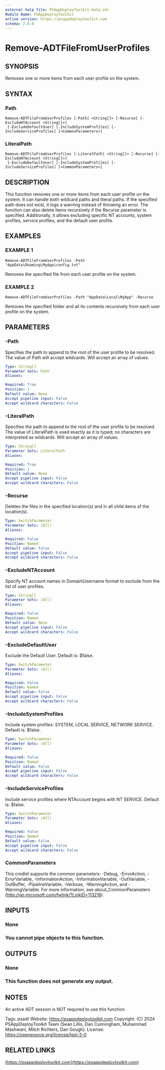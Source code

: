 ```yaml
---
external help file: PSAppDeployToolkit-help.xml
Module Name: PSAppDeployToolkit
online version: https://psappdeploytoolkit.com
schema: 2.0.0
---
```


# Remove-ADTFileFromUserProfiles

## SYNOPSIS
Removes one or more items from each user profile on the system.

## SYNTAX

### Path
```
Remove-ADTFileFromUserProfiles [-Path] <String[]> [-Recurse] [-ExcludeNTAccount <String[]>]
 [-ExcludeDefaultUser] [-IncludeSystemProfiles] [-IncludeServiceProfiles] [<CommonParameters>]
```

### LiteralPath
```
Remove-ADTFileFromUserProfiles [-LiteralPath] <String[]> [-Recurse] [-ExcludeNTAccount <String[]>]
 [-ExcludeDefaultUser] [-IncludeSystemProfiles] [-IncludeServiceProfiles] [<CommonParameters>]
```

## DESCRIPTION
This function removes one or more items from each user profile on the system.
It can handle both wildcard paths and literal paths.
If the specified path does not exist, it logs a warning instead of throwing an error.
The function can also delete items recursively if the Recurse parameter is specified.
Additionally, it allows excluding specific NT accounts, system profiles, service profiles, and the default user profile.

## EXAMPLES

### EXAMPLE 1
```
Remove-ADTFileFromUserProfiles -Path "AppData\Roaming\MyApp\config.txt"
```

Removes the specified file from each user profile on the system.

### EXAMPLE 2
```
Remove-ADTFileFromUserProfiles -Path "AppData\Local\MyApp" -Recurse
```

Removes the specified folder and all its contents recursively from each user profile on the system.

## PARAMETERS

### -Path
Specifies the path to append to the root of the user profile to be resolved.
The value of Path will accept wildcards.
Will accept an array of values.

```yaml
Type: String[]
Parameter Sets: Path
Aliases:

Required: True
Position: 1
Default value: None
Accept pipeline input: False
Accept wildcard characters: False
```

### -LiteralPath
Specifies the path to append to the root of the user profile to be resolved.
The value of LiteralPath is used exactly as it is typed; no characters are interpreted as wildcards.
Will accept an array of values.

```yaml
Type: String[]
Parameter Sets: LiteralPath
Aliases:

Required: True
Position: 1
Default value: None
Accept pipeline input: False
Accept wildcard characters: False
```

### -Recurse
Deletes the files in the specified location(s) and in all child items of the location(s).

```yaml
Type: SwitchParameter
Parameter Sets: (All)
Aliases:

Required: False
Position: Named
Default value: False
Accept pipeline input: False
Accept wildcard characters: False
```

### -ExcludeNTAccount
Specify NT account names in Domain\Username format to exclude from the list of user profiles.

```yaml
Type: String[]
Parameter Sets: (All)
Aliases:

Required: False
Position: Named
Default value: None
Accept pipeline input: False
Accept wildcard characters: False
```

### -ExcludeDefaultUser
Exclude the Default User.
Default is: $false.

```yaml
Type: SwitchParameter
Parameter Sets: (All)
Aliases:

Required: False
Position: Named
Default value: False
Accept pipeline input: False
Accept wildcard characters: False
```

### -IncludeSystemProfiles
Include system profiles: SYSTEM, LOCAL SERVICE, NETWORK SERVICE.
Default is: $false.

```yaml
Type: SwitchParameter
Parameter Sets: (All)
Aliases:

Required: False
Position: Named
Default value: False
Accept pipeline input: False
Accept wildcard characters: False
```

### -IncludeServiceProfiles
Include service profiles where NTAccount begins with NT SERVICE.
Default is: $false.

```yaml
Type: SwitchParameter
Parameter Sets: (All)
Aliases:

Required: False
Position: Named
Default value: False
Accept pipeline input: False
Accept wildcard characters: False
```

### CommonParameters
This cmdlet supports the common parameters: -Debug, -ErrorAction, -ErrorVariable, -InformationAction, -InformationVariable, -OutVariable, -OutBuffer, -PipelineVariable, -Verbose, -WarningAction, and -WarningVariable.
For more information, see about_CommonParameters (http://go.microsoft.com/fwlink/?LinkID=113216).

## INPUTS

### None
### You cannot pipe objects to this function.
## OUTPUTS

### None
### This function does not generate any output.
## NOTES
An active ADT session is NOT required to use this function.

Tags: psadt
Website: https://psappdeploytoolkit.com
Copyright: (C) 2024 PSAppDeployToolkit Team (Sean Lillis, Dan Cunningham, Muhammad Mashwani, Mitch Richters, Dan Gough).
License: https://opensource.org/license/lgpl-3-0

## RELATED LINKS

[https://psappdeploytoolkit.com](https://psappdeploytoolkit.com)
